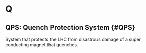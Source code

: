 # Q

## QPS: Quench Protection System {#QPS}

System that protects the LHC from disastrous damage of a super conducting magnet that quenches.
